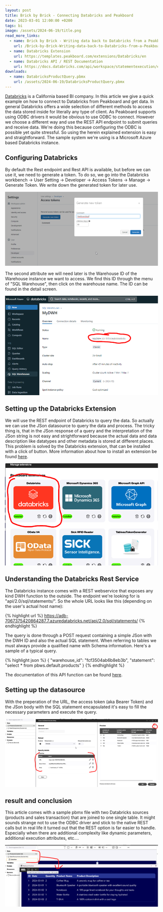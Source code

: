 ```yaml
---
layout: post
title: Brick by Brick - Connecting Databricks and Peakboard
date: 2023-03-01 12:00:00 +0200
tags: bi
image: /assets/2024-06-19/title.png
read_more_links:
  - name: Brick by Brick - Writing data back to Databricks from a Peakboard application
    url: /Brick-by-Brick-Writing-data-back-to-Databricks-from-a-Peakboard-application.html
  - name: Databricks Extension
    url: https://templates.peakboard.com/extensions/Databricks/en
  - name: Databricks API / REST Documentation
    url: https://docs.databricks.com/api/workspace/statementexecution/executestatement
downloads:
  - name: DatabricksProductQuery.pbmx
    url: /assets/2024-06-19/DatabricksProductQuery.pbmx
---
```

[Databricks](https://en.wikipedia.org/wiki/Databricks) is a California based BI company. In this article we give a quick example on how to connect to Databricks from Peakboard and get data.
In general Databricks offers a wide selection of different methods to access the data stored inside for literally any type of client. As Peakboard supports using ODBC drivers it would be obvious to use ODBC to connect. However we choose a different way and use the REST API endpoint to submit queries and receive data. We're doing this because configuring the ODBC is possible yet quite stressful. So using the herein explained extension is easy and straightforward. The sample system we're using is a Microsoft Azure based Databricks instance.

## Configuring Databricks

By default the Rest endpoint and Rest API is available, but before we can use it, we need to generate a token. To do so, we go into the Databricks workbench -> User Setting -> Developer -> Access Tokens -> Manage -> Generate Token. We write down the generated token for later use.

![image](/assets/2024-06-19/010.png)

The second attribute we will need later is the Warehouse ID of the Warehouse instance we want to access. We find this ID through the menu of "SQL Warehouse", then click on the warehouse name. The ID can be found in the detail screen.

![image](/assets/2024-06-19/020.png)

## Setting up the Databricks Extension

We will use the REST endpoint of Databricks to query the data. So actually we can use the JSon datasource to query the data and process. The tricky thing is, that in the JSon response of a query and the interpretation of the JSon string is not easy and strightforward because the actual data and data description like datatypes and other metadata is stored at different places.
This problem is solved by the Databricks extension, that can be installed with a click of button. More information about how to install an extension be found [here](https://help.peakboard.com/data_sources/Extension/en-ManageExtension.html).

![image](/assets/2024-06-19/030.png)

## Understanding the Databricks Rest Service

The Databricks instance comes with a REST webservice that exposes any kind DWH function to the outside. The endpoint we're looking for is "api/2.0/sql/statements/". So the whole URL looks like this (depending on the user's actual host name):

{% highlight url %}
https://adb-7067375420864287.7.azuredatabricks.net/api/2.0/sql/statements/
{% endhighlight %}

The query is done through a POST request containing a simple JSon with the DWH ID and also the actual SQL statement. When referring to tables we must always provide a qualified name with Schema information. Here's a sample of a typical query.

{% highlight json %}
{
  "warehouse_id": "fcf3504ab6b8eb3b",
  "statement": "select * from pbws.default.products"
}
{% endhighlight %}

The documentation of this API function can be found [here](https://docs.databricks.com/api/workspace/statementexecution/executestatement).

## Setting up the datasource

With the preperation of the URL, the access token (aka Bearer Token) and the JSon body with the SQL statement encapsulated it's easy to fill the necessary parameters and execute the query.

![image](/assets/2024-06-19/040.png)

## result and conclusion

This article comes with a sample pbmx file with two Databricks sources (products and sales transaction) that are joined to one single table.
It might sounds strange not to use the ODBC driver and stick to the native REST calls but in real life it turned out that the REST option is far easier to handle. Especially when there are additional complexity like dynamic parameters, additional execution attributes, etc....

![image](/assets/2024-06-19/050.png)








